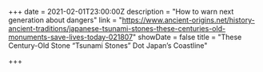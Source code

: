 +++
date = 2021-02-01T23:00:00Z
description = "How to warn next generation about dangers"
link = "https://www.ancient-origins.net/history-ancient-traditions/japanese-tsunami-stones-these-centuries-old-monuments-save-lives-today-021807"
showDate = false
title = "These Century-Old Stone “Tsunami Stones” Dot Japan’s Coastline"

+++

